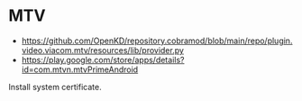 # MTV

- https://github.com/OpenKD/repository.cobramod/blob/main/repo/plugin.video.viacom.mtv/resources/lib/provider.py
- https://play.google.com/store/apps/details?id=com.mtvn.mtvPrimeAndroid

Install system certificate.
